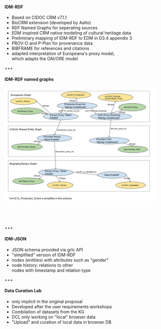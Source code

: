 #### IDM-RDF<!-- .element: style="float: left" -->

* Based on CIDOC CRM v7.1.1<!-- .element: class="fragment" -->
* BioCRM extension (developed by Aalto)<!-- .element: class="fragment" -->
* RDF Named Graphs for seperating sources<!-- .element: class="fragment" -->
* EDM inspired CRM native modeling of cultural heritage data<!-- .element: class="fragment" -->
* Preliminary mapping of IDM-RDF to EDM in D3.4 appendix 3<!-- .element: class="fragment" -->
* PROV-O and P-Plan for provenance data<!-- .element: class="fragment" -->
* BIBFRAME for references and citations<!-- .element: class="fragment" -->
* adapted interpretation of Europeana's proxy model,<br/>which adapts the OAI/ORE model<!-- .element: class="fragment" -->

+++

#### IDM-RDF named graphs<!-- .element: style="float: left; margin-top: 3%" -->

<img class="r-stretch" style="margin-bottom:60px" src="images/InTaViaNamed_GraphSchema.svg">

+++

#### IDM-JSON<!-- .element: style="float: left" -->

* JSON schema provided via grlc API<!-- .element: class="fragment" -->
* "simplified" version of IDM-RDF<!-- .element: class="fragment" -->
* nodes (entities) with attributes such as "gender"<!-- .element: class="fragment" -->
* node history: relations to other<br/>nodes with timestamp and relation type<!-- .element: class="fragment" -->


+++

#### Data Curation Lab<!-- .element: style="float: left" -->

* only implicit in the original proposal<!-- .element: class="fragment" -->
* Developed after the user requirements workshops<!-- .element: class="fragment" -->
* Combilation of datasets from the KG<!-- .element: class="fragment" -->
* DCL only working on "local" browser data<!-- .element: class="fragment" -->
* "Upload" and curation of local data in browser DB<!-- .element: class="fragment" -->